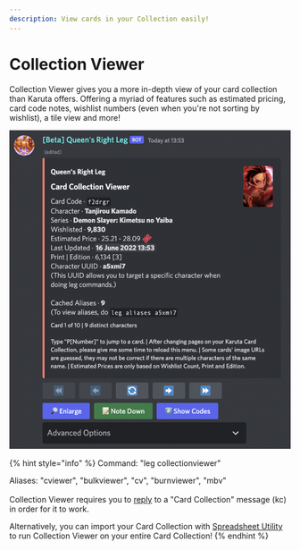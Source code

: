 ```yaml
---
description: View cards in your Collection easily!
---
```


# Collection Viewer

Collection Viewer gives you a more in-depth view of your card collection than Karuta offers. Offering a myriad of features such as estimated pricing, card code notes, wishlist numbers (even when you're not sorting by wishlist), a tile view and more!

![](<../../.gitbook/assets/image (19) (1).png>)

{% hint style="info" %}
Command: "leg collectionviewer"

Aliases: "cviewer", "bulkviewer", "cv", "burnviewer", "mbv"\
\
Collection Viewer requires you to [reply](https://app.gitbook.com/s/0OfyDder0TDbYepM9qYh/\~/changes/fKx6pW5EYhSbbpq0LIXz/faq-frequently-asked-questions/how-do-i-use-reply-based-commands) to a "Card Collection" message (kc) in order for it to work.

Alternatively, you can import your Card Collection with [Spreadsheet Utility](spreadsheet-utility.md) to run Collection Viewer on your entire Card Collection!
{% endhint %}
